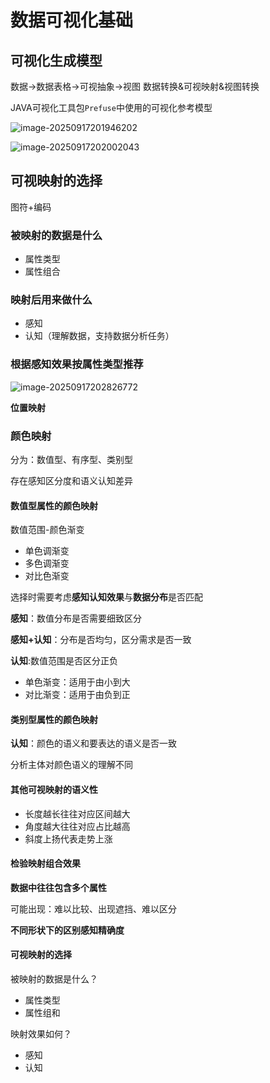 # 数据可视化基础

## 可视化生成模型

数据->数据表格->可视抽象->视图
数据转换&可视映射&视图转换

JAVA可视化工具包`Prefuse`中使用的可视化参考模型

![image-20250917201946202](C:\Users\shangwenxuan\AppData\Roaming\Typora\typora-user-images\image-20250917201946202.png)

![image-20250917202002043](C:\Users\shangwenxuan\AppData\Roaming\Typora\typora-user-images\image-20250917202002043.png)

## 可视映射的选择

图符+编码



### 被映射的数据是什么

- 属性类型
- 属性组合

### 映射后用来做什么

- 感知
- 认知（理解数据，支持数据分析任务）

### 根据感知效果按属性类型推荐

![image-20250917202826772](C:\Users\shangwenxuan\AppData\Roaming\Typora\typora-user-images\image-20250917202826772.png)

**位置映射**

### 颜色映射

分为：数值型、有序型、类别型

存在感知区分度和语义认知差异

#### 数值型属性的颜色映射

数值范围-颜色渐变

- 单色调渐变
- 多色调渐变
- 对比色渐变

选择时需要考虑**感知认知效果**与**数据分布**是否匹配

**感知**：数值分布是否需要细致区分

**感知+认知**：分布是否均匀，区分需求是否一致

**认知**:数值范围是否区分正负

- 单色渐变：适用于由小到大
- 对比渐变：适用于由负到正

#### 类别型属性的颜色映射

**认知**：颜色的语义和要表达的语义是否一致

分析主体对颜色语义的理解不同

#### 其他可视映射的语义性

- 长度越长往往对应区间越大
- 角度越大往往对应占比越高
- 斜度上扬代表走势上涨

#### 检验映射组合效果

**数据中往往包含多个属性**

可能出现：难以比较、出现遮挡、难以区分

**不同形状下的区别感知精确度**

#### 可视映射的选择

被映射的数据是什么？

- 属性类型
- 属性组和

映射效果如何？

- 感知
- 认知

